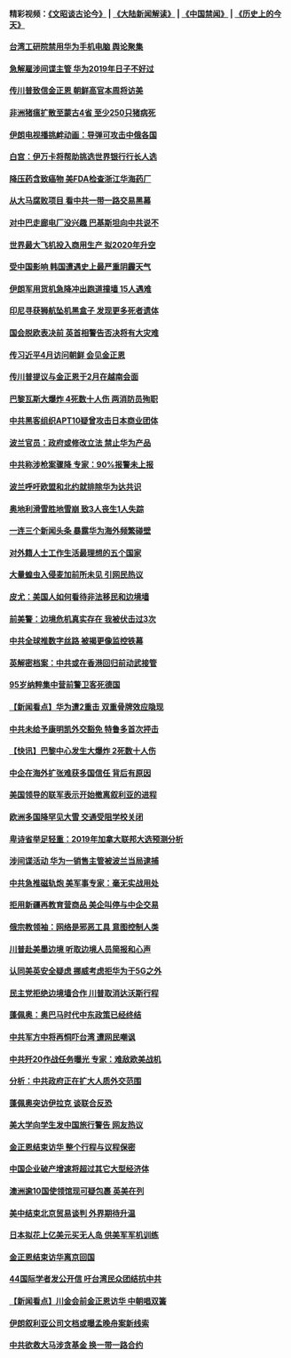 #### 精彩视频：[《文昭谈古论今》](https://github.com/gfw-breaker/wenzhao/blob/master/README.md?t=01152130) | [《大陆新闻解读》](https://github.com/gfw-breaker/ntdtv-comedy/blob/master/README.md?t=01152130) | [《中国禁闻》](https://github.com/gfw-breaker/ntdtv-news/blob/master/README.md?t=01152130) | [《历史上的今天》](https://github.com/gfw-breaker/today-in-history/blob/master/README.md?t=01152130) 

#### [台湾工研院禁用华为手机电脑 舆论聚集](../pages/nsc418/n10977350.md?t=01152130) 

#### [急解雇涉间谍主管 华为2019年日子不好过](../pages/nsc418/n10976038.md?t=01152130) 

#### [传川普致信金正恩 朝鲜高官本周将访美](../pages/nsc418/n10976756.md?t=01152130) 

#### [非洲猪瘟扩散至蒙古4省 至少250只猪病死](../pages/nsc418/n10976120.md?t=01152130) 

#### [伊朗电视播挑衅动画：导弹可攻击中俄各国](../pages/nsc418/n10976504.md?t=01152130) 

#### [白宫：伊万卡将帮助挑选世界银行行长人选](../pages/nsc418/n10976053.md?t=01152130) 

#### [降压药含致癌物 美FDA检查浙江华海药厂](../pages/nsc418/n10975949.md?t=01152130) 

#### [从大马腐败项目 看中共一带一路交易黑幕](../pages/nsc418/n10975091.md?t=01152130) 

#### [对中巴走廊电厂没兴趣 巴基斯坦向中共说不](../pages/nsc418/n10975898.md?t=01152130) 

#### [世界最大飞机投入商用生产 拟2020年升空](../pages/nsc418/n10975188.md?t=01152130) 

#### [受中国影响 韩国遭遇史上最严重阴霾天气](../pages/nsc418/n10974564.md?t=01152130) 

#### [伊朗军用货机急降冲出跑道撞墙 15人遇难](../pages/nsc418/n10974806.md?t=01152130) 

#### [印尼寻获狮航坠机黑盒子 发现更多死者遗体](../pages/nsc418/n10974514.md?t=01152130) 

#### [国会脱欧表决前 英首相警告否决将有大灾难](../pages/nsc418/n10974483.md?t=01152130) 

#### [传习近平4月访问朝鲜 会见金正恩](../pages/nsc418/n10974482.md?t=01152130) 

#### [传川普提议与金正恩于2月在越南会面](../pages/nsc418/n10974214.md?t=01152130) 

#### [巴黎瓦斯大爆炸 4死数十人伤 两消防员殉职](../pages/nsc418/n10973956.md?t=01152130) 

#### [中共黑客组织APT10疑曾攻击日本商业团体](../pages/nsc418/n10973309.md?t=01152130) 

#### [波兰官员：政府或修改立法 禁止华为产品](../pages/nsc418/n10973119.md?t=01152130) 

#### [中共称涉枪案骤降 专家：90%报警未上报](../pages/nsc418/n10972910.md?t=01152130) 

#### [波兰呼吁欧盟和北约就排除华为达共识](../pages/nsc418/n10972945.md?t=01152130) 

#### [奥地利滑雪胜地雪崩 致3人丧生1人失踪](../pages/nsc418/n10972686.md?t=01152130) 

#### [一连三个新闻头条 暴露华为海外频繁碰壁](../pages/nsc418/n10971567.md?t=01152130) 

#### [对外籍人士工作生活最理想的五个国家](../pages/nsc418/n10967253.md?t=01152130) 

#### [大量蝗虫入侵麦加前所未见 引网民热议](../pages/nsc418/n10971942.md?t=01152130) 

#### [皮尤：美国人如何看待非法移民和边境墙](../pages/nsc418/n10971472.md?t=01152130) 

#### [前美警：边境危机真实存在 我被伏击过3次](../pages/nsc418/n10971325.md?t=01152130) 

#### [中共全球推数字丝路 被揭更像监控铁幕](../pages/nsc418/n10971263.md?t=01152130) 

#### [英解密档案：中共或在香港回归前动武接管](../pages/nsc418/n10971281.md?t=01152130) 

#### [95岁纳粹集中营前警卫客死德国](../pages/nsc418/n10971172.md?t=01152130) 

#### [【新闻看点】华为遭2重击 双重骨牌效应隐现](../pages/nsc418/n10971234.md?t=01152130) 

#### [中共未给予康明凯外交豁免 特鲁多首次抨击](../pages/nsc418/n10970976.md?t=01152130) 

#### [【快讯】巴黎中心发生大爆炸 2死数十人伤](../pages/nsc418/n10970675.md?t=01152130) 

#### [中企在海外扩张难获多国信任 背后有原因](../pages/nsc418/n10969228.md?t=01152130) 

#### [美国领导的联军表示开始撤离叙利亚的进程](../pages/nsc418/n10969434.md?t=01152130) 

#### [欧洲多国降罕见大雪  交通受阻学校关闭](../pages/nsc418/n10969390.md?t=01152130) 

#### [卑诗省举足轻重：2019年加拿大联邦大选预测分析](../pages/nsc418/n10969417.md?t=01152130) 

#### [涉间谍活动 华为一销售主管被波兰当局逮捕](../pages/nsc418/n10968651.md?t=01152130) 

#### [中共急推磁轨炮 美军事专家：毫无实战用处](../pages/nsc418/n10968326.md?t=01152130) 

#### [拒用新疆再教育营商品 美企叫停与中企交易](../pages/nsc418/n10967266.md?t=01152130) 

#### [俄宗教领袖：网络是邪恶工具 意图控制人类](../pages/nsc418/n10967762.md?t=01152130) 

#### [川普赴美墨边境 听取边境人员简报和心声](../pages/nsc418/n10966781.md?t=01152130) 

#### [认同美英安全疑虑 挪威考虑拒华为于5G之外](../pages/nsc418/n10966374.md?t=01152130) 

#### [民主党拒绝边境墙合作 川普取消达沃斯行程](../pages/nsc418/n10966613.md?t=01152130) 

#### [蓬佩奥：奥巴马时代中东政策已经终结](../pages/nsc418/n10966603.md?t=01152130) 

#### [中共军方中将再恫吓台湾 遭网民嘲讽](../pages/nsc418/n10965590.md?t=01152130) 

#### [中共歼20作战任务曝光 专家：难敌欧美战机](../pages/nsc418/n10965390.md?t=01152130) 

#### [分析：中共政府正在扩大人质外交范围](../pages/nsc418/n10964360.md?t=01152130) 

#### [蓬佩奥突访伊拉克 谈联合反恐](../pages/nsc418/n10964356.md?t=01152130) 

#### [美大学向学生发中国旅行警告 网友热议](../pages/nsc418/n10964289.md?t=01152130) 

#### [金正恩结束访华 整个行程与议程保密](../pages/nsc418/n10964023.md?t=01152130) 

#### [中国企业破产增速将超过其它大型经济体](../pages/nsc418/n10964069.md?t=01152130) 

#### [澳洲逾10国使领馆现可疑包裹 英美在列](../pages/nsc418/n10963456.md?t=01152130) 

#### [美中结束北京贸易谈判 外界期待升温](../pages/nsc418/n10962435.md?t=01152130) 

#### [日本拟花上亿美元买无人岛 供美军军机训练](../pages/nsc418/n10963404.md?t=01152130) 

#### [金正恩结束访华离京回国](../pages/nsc418/n10963076.md?t=01152130) 

#### [44国际学者发公开信 吁台湾民众团结抗中共](../pages/nsc418/n10962186.md?t=01152130) 

#### [【新闻看点】川金会前金正恩访华 中朝唱双簧](../pages/nsc418/n10962061.md?t=01152130) 

#### [伊朗叙利亚公司文档或曝孟晚舟案新线索](../pages/nsc418/n10962067.md?t=01152130) 

#### [中共欲救大马涉贪基金 换一带一路合约](../pages/nsc418/n10962070.md?t=01152130) 

